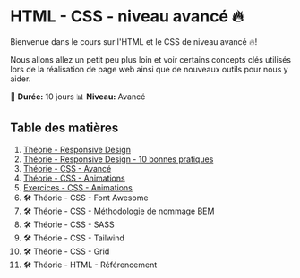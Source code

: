 # HTML - CSS - niveau avancé :fire:

Bienvenue dans le cours sur l'HTML et le CSS de niveau avancé :fire:!

Nous allons allez un petit peu plus loin et voir certains concepts clés utilisés lors de la réalisation de page web ainsi que de nouveaux outils pour nous y aider.

:calendar: **Durée:** 10 jours
:bar_chart: **Niveau:** Avancé

## Table des matières

1. [Théorie - Responsive Design](01-theorie-responsive-design.md)
2. [Théorie - Responsive Design - 10 bonnes pratiques](02-rd-bonnes-pratique.md)
3. [Théorie - CSS - Avancé](03-theorie-css-avance.md)
4. [Théorie - CSS - Animations](04-theorie-css-animations.md)
5. [Exercices - CSS - Animations](05-exercices-css-animations.md)
6. :hammer_and_wrench: Théorie - CSS - Font Awesome
7. :hammer_and_wrench: Théorie - CSS - Méthodologie de nommage BEM
8. :hammer_and_wrench: Théorie - CSS - SASS
9. :hammer_and_wrench: Théorie - CSS - Tailwind
10. :hammer_and_wrench: Théorie - CSS - Grid
11. :hammer_and_wrench: Théorie - HTML - Référencement
